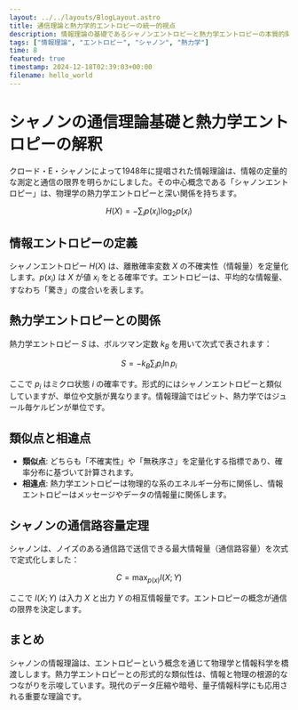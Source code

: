 ```yaml
---
layout: ../../layouts/BlogLayout.astro
title: 通信理論と熱力学的エントロピーの統一的視点
description: 情報理論の基礎であるシャノンエントロピーと熱力学エントロピーの本質的関係
tags: ["情報理論", "エントロピー", "シャノン", "熱力学"]
time: 8
featured: true
timestamp: 2024-12-18T02:39:03+00:00
filename: hello_world
---
```


# シャノンの通信理論基礎と熱力学エントロピーの解釈

クロード・E・シャノンによって1948年に提唱された情報理論は、情報の定量的な測定と通信の限界を明らかにしました。その中心概念である「シャノンエントロピー」は、物理学の熱力学エントロピーと深い関係を持ちます。

$$
H(X) = -\sum_{i} p(x_i) \log_2 p(x_i)
$$

## 情報エントロピーの定義

シャノンエントロピー $H(X)$ は、離散確率変数 $X$ の不確実性（情報量）を定量化します。$p(x_i)$ は $X$ が値 $x_i$ をとる確率です。エントロピーは、平均的な情報量、すなわち「驚き」の度合いを表します。

## 熱力学エントロピーとの関係

熱力学エントロピー $S$ は、ボルツマン定数 $k_B$ を用いて次式で表されます：

$$
S = -k_B \sum_{i} p_i \ln p_i
$$

ここで $p_i$ はミクロ状態 $i$ の確率です。形式的にはシャノンエントロピーと類似していますが、単位や文脈が異なります。情報理論ではビット、熱力学ではジュール毎ケルビンが単位です。

## 類似点と相違点

- **類似点**: どちらも「不確実性」や「無秩序さ」を定量化する指標であり、確率分布に基づいて計算されます。
- **相違点**: 熱力学エントロピーは物理的な系のエネルギー分布に関係し、情報エントロピーはメッセージやデータの情報量に関係します。

## シャノンの通信路容量定理

シャノンは、ノイズのある通信路で送信できる最大情報量（通信路容量）を次式で定式化しました：

$$
C = \max_{p(x)} I(X;Y)
$$

ここで $I(X;Y)$ は入力 $X$ と出力 $Y$ の相互情報量です。エントロピーの概念が通信の限界を決定します。

## まとめ

シャノンの情報理論は、エントロピーという概念を通じて物理学と情報科学を橋渡しします。熱力学エントロピーとの形式的な類似性は、情報と物理の根源的なつながりを示唆しています。現代のデータ圧縮や暗号、量子情報科学にも応用される重要な理論です。